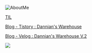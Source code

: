 ![AboutMe](https://user-images.githubusercontent.com/37360920/123388422-bd8ecc00-d5d3-11eb-8bfd-1e5b7486b4cb.gif)


<!-- ### Hi there 👋 -->

<!--
**pjh6954/pjh6954** is a ✨ _special_ ✨ repository because its `README.md` (this file) appears on your GitHub profile.

Here are some ideas to get you started:

- 🔭 I’m currently working on ...
- 🌱 I’m currently learning ...
- 👯 I’m looking to collaborate on ...
- 🤔 I’m looking for help with ...
- 💬 Ask me about ...
- 📫 How to reach me: ...
- 😄 Pronouns: ...
- ⚡ Fun fact: ...
-->


[TIL](https://wild-wizard-7bf.notion.site/TIL-c79558c7443d449daad568ca4467e038)

[Blog - Tistory : Dannian's Warehouse](https://dragoner.tistory.com/)

[Blog - Velog : Dannian's Warehouse V.2](https://velog.io/@pjh6954)


![](https://komarev.com/ghpvc/?username=pjh6954&color=blueviolet&label=PROFILE+VIEWS)
<!-- https://github.com/antonkomarev/github-profile-views-counter -->
